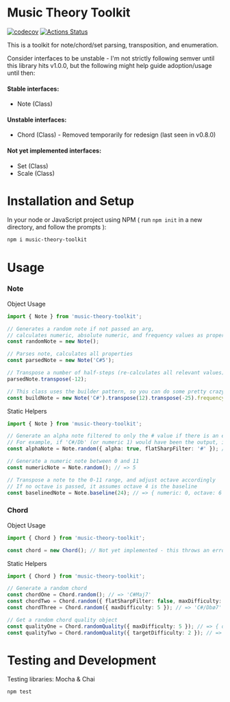 # Music Theory Toolkit

[![codecov](https://codecov.io/gh/mattcookxyz/music-theory-toolkit/branch/master/graph/badge.svg)](https://codecov.io/gh/mattcookxyz/music-theory-toolkit)
[![Actions Status](https://github.com/mattcookxyz/music-theory-toolkit/workflows/Test/badge.svg)](https://github.com/mattcookxyz/music-theory-toolkit/actions)

This is a toolkit for note/chord/set parsing, transposition, and enumeration.

Consider interfaces to be unstable - I'm not strictly following semver until this library hits v1.0.0, but the following might help guide adoption/usage until then:

#### Stable interfaces:
- Note (Class)

#### Unstable interfaces:
- Chord (Class) - Removed temporarily for redesign (last seen in v0.8.0)

#### Not yet implemented interfaces:
- Set (Class)
- Scale (Class)

# Installation and Setup

In your node or JavaScript project using NPM ( run `npm init` in a new directory, and follow the prompts ):

```bash
npm i music-theory-toolkit
```

# Usage

### Note

Object Usage

```typescript
import { Note } from 'music-theory-toolkit';

// Generates a random note if not passed an arg,
// calculates numeric, absolute numeric, and frequency values as properties
const randomNote = new Note();

// Parses note, calculates all properties
const parsedNote = new Note('C#5');

// Transpose a number of half-steps (re-calculates all relevant values)
parsedNote.transpose(-12);

// This class uses the builder pattern, so you can do some pretty crazy things
const buildNote = new Note('C#').transpose(12).transpose(-25).frequency; // => 130.8127826502993 (Hz)
```

Static Helpers

```typescript
import { Note } from 'music-theory-toolkit';

// Generate an alpha note filtered to only the # value if there is an enharmonic
// For example, if 'C#/Db' (or numeric 1) would have been the output, it will filter to 'C#'
const alphaNote = Note.random({ alpha: true, flatSharpFilter: '#' }); // => 'C#'

// Generate a numeric note between 0 and 11
const numericNote = Note.random(); // => 5

// Transpose a note to the 0-11 range, and adjust octave accordingly
// If no octave is passed, it assumes octave 4 is the baseline
const baselinedNote = Note.baseline(24); // => { numeric: 0, octave: 6 }
```

### Chord

Object Usage

```typescript
import { Chord } from 'music-theory-toolkit';

const chord = new Chord(); // Not yet implemented - this throws an error
```

Static Helpers

```typescript
import { Chord } from 'music-theory-toolkit';

// Generate a random chord
const chordOne = Chord.random(); // => 'C#Maj7'
const chordTwo = Chord.random({ flatSharpFilter: false, maxDifficulty: 1 }); // => 'C#/DbMaj'
const chordThree = Chord.random({ maxDifficulty: 5 }); // => 'C#/Dbø7'

// Get a random chord quality object
const qualityOne = Chord.randomQuality({ maxDifficulty: 5 }); // => { difficulty: 1, name: 'Major', symbol: 'Maj', structure: [0, 4, 7] }
const qualityTwo = Chord.randomQuality({ targetDifficulty: 2 }); // => { difficulty: 2, name: 'Augmented', symbol: '+', structure: [0, 4, 8] }
```

# Testing and Development

Testing libraries: Mocha & Chai

    npm test
